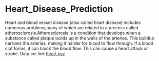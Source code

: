 # Heart_Disease_Prediction
Heart and blood vessel disease (also called heart disease) includes numerous problems,many of which are related to a process called atherosclerosis.Atherosclerosis is a condition that develops when a substance called plaque builds up in the walls of the arteries. This buildup narrows the arteries, making it harder for blood to flow through. If a blood clot forms, it can block the blood flow. This can cause a heart attack or stroke.
Data set link [heart.csv](https://github.com/Deekshitha-A/Heart_Disease_Prediction/files/8792845/heart.csv)
